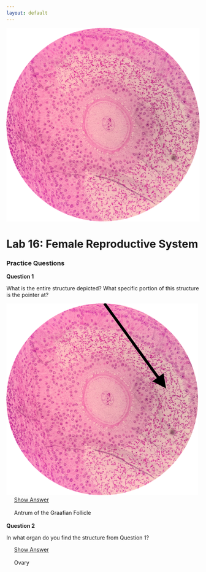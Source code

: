 ```yaml
---
layout: default
---
```



![Splash_IMAGE](./assets/images/splashImage_graafianFollicle.png)
# Lab 16: Female Reproductive System

<!-- _TODO_someContent

<br>
<br>
<br>
<br>
<br>
<br>
<br>



### Lab Notebook Questions

1.  Sketch This
2.  Sketch That -->


<a id="jump-to-practice-questions" class="jump-to-section"> </a>
### Practice Questions

<div class="card">
  <div class="card-header">
    <strong>Question 1</strong>
  </div>
  <div class="card-body">
    <p class="card-text">What is the entire structure depicted? What specific portion of this structure is the pointer at?</p>
    <img src="./assets/images/splashImage_graafianFollicle_pointer.png" width="500">
    <div style="margin-left: 20px;">
    <a class="btn btn-primary" role="button" data-toggle="collapse" href="#collapseExample01" aria-expanded="false" aria-controls="collapseExample"> Show Answer</a>
    <div class="collapse" id="collapseExample01">
      <br>
        <div class="well">
          Antrum of the Graafian Follicle
        </div>
    </div>
  </div>  
</div>
<br>
<div class="card">
  <div class="card-header">
    <strong>Question 2</strong>
  </div>
  <div class="card-body">
    <p class="card-text">In what organ do you find the structure from Question 1?</p>
    <div style="margin-left: 20px;">
    <a class="btn btn-primary" role="button" data-toggle="collapse" href="#collapseExample02" aria-expanded="false" aria-controls="collapseExample"> Show Answer</a>
    <div class="collapse" id="collapseExample02">
      <br>
        <div class="well">
          Ovary
        </div>
    </div>
  </div>  
</div>
<br>
